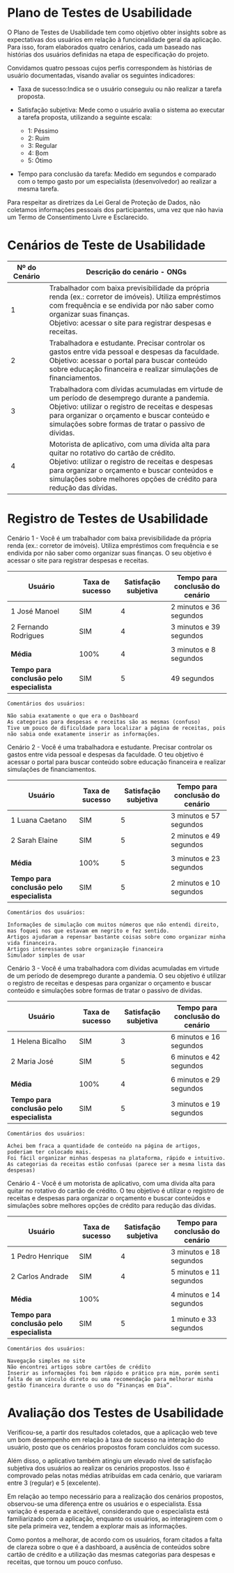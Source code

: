 # Plano de Testes de Usabilidade

O Plano de Testes de Usabilidade tem como objetivo obter insights sobre as expectativas dos usuários em relação à funcionalidade geral da aplicação. Para isso, foram elaborados quatro cenários, cada um baseado nas histórias dos usuários definidas na etapa de especificação do projeto.

Convidamos quatro pessoas cujos perfis correspondem às histórias de usuário documentadas, visando avaliar os seguintes indicadores:

- Taxa de sucesso:Indica se o usuário conseguiu ou não realizar a tarefa proposta.

- Satisfação subjetiva: Mede como o usuário avalia o sistema ao executar a tarefa proposta, utilizando a seguinte escala:

  - 1: Péssimo
  - 2: Ruim
  - 3: Regular
  - 4: Bom
  - 5: Ótimo

- Tempo para conclusão da tarefa: Medido em segundos e comparado com o tempo gasto por um especialista (desenvolvedor) ao realizar a mesma tarefa.

Para respeitar as diretrizes da Lei Geral de Proteção de Dados, não coletamos informações pessoais dos participantes, uma vez que não havia um Termo de Consentimento Livre e Esclarecido.


# Cenários de Teste de Usabilidade #

| Nº do Cenário | Descrição do cenário - ONGs |
|---------------|----------------------|
| 1             | Trabalhador com baixa previsibilidade da própria renda (ex.: corretor de imóveis). Utiliza empréstimos com frequência e se endivida por não saber como organizar suas finanças. <br> Objetivo: acessar o site para registrar despesas e receitas.  |
| 2             | Trabalhadora e estudante. Precisar controlar os gastos entre vida pessoal e despesas da faculdade. <br> Objetivo: acessar o portal para buscar conteúdo sobre educação financeira e realizar simulações de financiamentos.|
| 3             | Trabalhadora com dívidas acumuladas em virtude de um período de desemprego durante a pandemia. <br> Objetivo: utilizar o registro de receitas e despesas para organizar o orçamento e buscar conteúdo e simulações sobre formas de tratar o passivo de dívidas. |
| 4             |Motorista de aplicativo, com uma dívida alta para quitar no rotativo do cartão de crédito. <br> Objetivo: utilizar o registro de receitas e despesas para organizar o orçamento e buscar conteúdos e simulações sobre melhores opções de crédito para redução das dívidas. |

# Registro de Testes de Usabilidade #

Cenário 1 - Você é um trabalhador com baixa previsibilidade da própria renda (ex.: corretor de imóveis). Utiliza empréstimos com frequência e se endivida por não saber como organizar suas finanças. O seu objetivo é acessar o site para registrar despesas e receitas.

| Usuário                                    | Taxa de sucesso | Satisfação subjetiva | Tempo para conclusão do cenário |
|--------------------------------------------|-----------------|----------------------|---------------------------------|
| 1 José Manoel                              | SIM             |  4                   | 2 minutos e 36 segundos         |
| 2 Fernando Rodrigues                       | SIM             | 4                    | 3 minutos e 39 segundos         |
|                                            |                 |                      |                                 |
| **Média**                                  | 100%            | 4                    | 3 minutos e 8 segundos          |
| **Tempo para conclusão pelo especialista** | SIM             |  5                   | 49 segundos                     |

```
Comentários dos usuários: 

Não sabia exatamente o que era o Dashboard
As categorias para despesas e receitas são as mesmas (confuso)
Tive um pouco de dificuldade para localizar a página de receitas, pois não sabia onde exatamente inserir as informações.
```

Cenário 2 - Você é uma trabalhadora e estudante. Precisar controlar os gastos entre vida pessoal e despesas da faculdade. O teu objetivo é acessar o portal para buscar conteúdo sobre educação financeira e realizar simulações de financiamentos.

| Usuário                                    | Taxa de sucesso | Satisfação subjetiva | Tempo para conclusão do cenário |
|--------------------------------------------|-----------------|----------------------|---------------------------------|
| 1 Luana Caetano                            | SIM             | 5                    | 3 minutos e 57 segundos         |
| 2 Sarah Elaine                             | SIM             | 5                    | 2 minutos e 49 segundos         |
|                                            |                 |                      |                                 |
| **Média**                                  | 100%            | 5                    | 3 minutos e 23 segundos         |
| **Tempo para conclusão pelo especialista** | SIM             | 5                    | 2 minutos e 10 segundos         |

```
Comentários dos usuários: 

Informações de simulação com muitos números que não entendi direito, mas foquei nos que estavam em negrito e fez sentido.
Artigos ajudaram a repensar bastante coisas sobre como organizar minha vida financeira.
Artigos interessantes sobre organização financeira
Simulador simples de usar
```

Cenário 3 - Você é uma trabalhadora com dívidas acumuladas em virtude de um período de desemprego durante a pandemia. O seu objetivo é utilizar o registro de receitas e despesas para organizar o orçamento e buscar conteúdo e simulações sobre formas de tratar o passivo de dívidas.

| Usuário                                    | Taxa de sucesso | Satisfação subjetiva | Tempo para conclusão do cenário |
|--------------------------------------------|-----------------|----------------------|---------------------------------|
| 1 Helena Bicalho                           | SIM             | 3                    | 6 minutos e 16 segundos         |
| 2 Maria José                               | SIM             | 5                    | 6 minutos e 42 segundos         |
|                                            |                 |                      |                                 |
| **Média**                                  | 100%            | 4                    | 6 minutos e 29 segundos         |
| **Tempo para conclusão pelo especialista** | SIM             | 5                    | 3 minutos e 19 segundos         |

```
Comentários dos usuários: 

Achei bem fraca a quantidade de conteúdo na página de artigos, poderiam ter colocado mais.
Foi fácil organizar minhas despesas na plataforma, rápido e intuitivo.
As categorias da receitas estão confusas (parece ser a mesma lista das despesas) 
```

Cenário 4 - Você é um motorista de aplicativo, com uma dívida alta para quitar no rotativo do cartão de crédito. O teu objetivo é utilizar o registro de receitas e despesas para organizar o orçamento e buscar conteúdos e simulações sobre melhores opções de crédito para redução das dívidas.

| Usuário                                    | Taxa de sucesso | Satisfação subjetiva | Tempo para conclusão do cenário |
|--------------------------------------------|-----------------|----------------------|---------------------------------|
| 1 Pedro Henrique                           | SIM             | 4                    | 3 minutos e 18 segundos         |
| 2 Carlos Andrade                           | SIM             | 4                    | 5 minutos e 11 segundos         |
|                                            |                 |                      |                                 |
| **Média**                                  | 100%            |                      | 4 minutos e 14 segundos         |
| **Tempo para conclusão pelo especialista** | SIM             | 5                    | 1 minuto e 33 segundos          |

```
Comentários dos usuários: 

Navegação simples no site
Não encontrei artigos sobre cartões de crédito
Inserir as informações foi bem rápido e prático pra mim, porém senti falta de um vínculo direto ou uma recomendação para melhorar minha gestão financeira durante o uso do “Finanças em Dia”.
```


# Avaliação dos Testes de Usabilidade #

Verificou-se, a partir dos resultados coletados, que a aplicação web teve um bom desempenho em relação à taxa de sucesso na interação do usuário, posto que os cenários propostos foram concluídos com sucesso.

Além disso, o aplicativo também atingiu um elevado nível de satisfação subjetiva dos usuários ao realizar os cenários propostos. Isso é comprovado pelas notas médias atribuídas em cada cenário, que variaram entre 3 (regular) e 5 (excelente).

Em relação ao tempo necessário para a realização dos cenários propostos, observou-se uma diferença entre os usuários e o especialista. Essa variação é esperada e aceitável, considerando que o especialista está familiarizado com a aplicação, enquanto os usuários, ao interagirem com o site pela primeira vez, tendem a explorar mais as informações.

Como pontos a melhorar, de acordo com os usuários, foram citados a falta de clareza sobre o que é a dashboard, a ausência de conteúdos sobre cartão de crédito e a utilização das mesmas categorias para despesas e receitas, que tornou um pouco confuso.

